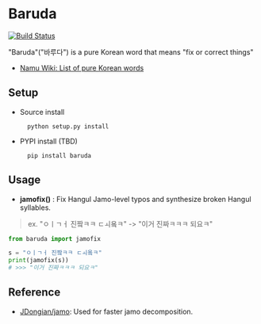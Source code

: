 # Baruda
[![Build Status](
  https://travis-ci.com/naubull2/Baruda.svg?branch=master 
)](https://travis-ci.com/naubull2/Baruda)

"Baruda"("바루다") is a pure Korean word that means "fix or correct things"
 - [Namu Wiki: List of pure Korean words](https://namu.wiki/w/%EC%88%9C%EC%9A%B0%EB%A6%AC%EB%A7%90/%EB%AA%A9%EB%A1%9D)

## Setup

- Source install

  ```
	python setup.py install
  ```

- PYPI install (TBD)

  ```
	pip install baruda
  ```

## Usage

- **jamofix()** : Fix Hangul Jamo-level typos and synthesize broken Hangul syllables.
> ex. "ㅇㅣㄱㅓ 진짴ㅋㅋ ㄷㅚ욬ㅋ" -> "이거 진짜ㅋㅋㅋ 되요ㅋ"

```python
from baruda import jamofix

s = "ㅇㅣㄱㅓ 진짴ㅋㅋ ㄷㅚ욬ㅋ"
print(jamofix(s))
# >>> "이거 진짜ㅋㅋㅋ 되요ㅋ"
```

## Reference

- [JDongian/jamo](https://github.com/JDongian/python-jamo): Used for faster jamo decomposition.
